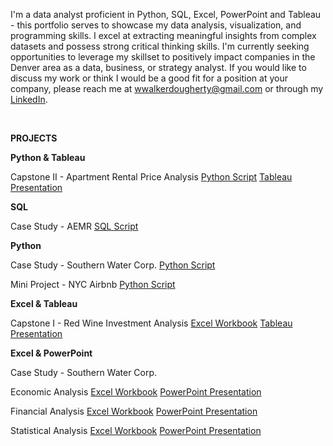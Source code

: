 I'm a data analyst proficient in Python, SQL, Excel, PowerPoint and Tableau - this portfolio serves to showcase my data analysis, visualization, and programming skills. I excel at extracting meaningful insights from complex datasets and possess strong critical thinking skills. I'm currently seeking opportunities to leverage my skillset to positively impact companies in the Denver area as a data, business, or strategy analyst. If you would like to discuss my work or think I would be a good fit for a position at your company, please reach me at wwalkerdougherty@gmail.com or through my [LinkedIn](https://www.linkedin.com/in/walkerdougherty/).

&nbsp;

**PROJECTS**
&nbsp;
&nbsp;

**Python & Tableau**

Capstone II - Apartment Rental Price Analysis
[Python Script](http://localhost:8888/notebooks/Documents/Documents/Springboard/Projects/Capstone%20II/Notebook%20-%20Capstone%20II.ipynb)
[Tableau Presentation](https://public.tableau.com/app/profile/walker.dougherty/viz/ApartmentPrices_16903269033500/Story?publish=yes)
&nbsp;

**SQL**

Case Study - AEMR
[SQL Script](http://localhost:8888/notebooks/Documents/Documents/Springboard/Projects/Case%20Study%20-%20AEMR/Case%20Study%20-%20AEMR.ipynb)
&nbsp;

**Python**

Case Study - Southern Water Corp.
[Python Script](http://localhost:8888/notebooks/Documents/Documents/Springboard/Projects/Case%20Study%20-%20Southern%20Water%20Corp%20(Python)/Southern%20Water%20Corp%20Case%20Study%20(Walker%20Dougherty).ipynb)

Mini Project - NYC Airbnb
[Python Script](http://localhost:8888/notebooks/Documents/Documents/Springboard/Projects/Case%20Study%20-%20NYC%20Airbnb%20Data%20Exploration/NYC%20Airbnb%20-%20Mini%20Project.ipynb)
&nbsp;

**Excel & Tableau**

Capstone I - Red Wine Investment Analysis
[Excel Workbook](https://1drv.ms/x/s!AuASseIpjOmagif5d805McuIVwJ1?e=0BUKOr)
[Tableau Presentation](https://public.tableau.com/app/profile/walker.dougherty/viz/Wine_16829858424770/Story)
&nbsp;

**Excel & PowerPoint**

Case Study - Southern Water Corp.

Economic Analysis
[Excel Workbook](https://1drv.ms/x/s!AuASseIpjOmagQT48zWrVk8f2FFx?e=9lRDWz)
[PowerPoint Presentation](https://1drv.ms/p/s!AuASseIpjOmagQbPBKoJ4eAwGT2c?e=bGwwHr)

Financial Analysis
[Excel Workbook](https://1drv.ms/x/s!AuASseIpjOmagQCZb5cXaB86gTT3?e=tKxw0t)
[PowerPoint Presentation](https://1drv.ms/p/s!AuASseIpjOmagSUF-qRG-8V3TzK9?e=LaePsi)

Statistical Analysis
[Excel Workbook](https://1drv.ms/x/s!AuASseIpjOmagQkfA3HzfFGNpe-Q?e=eJ0zr0)
[PowerPoint Presentation](https://1drv.ms/p/s!AuASseIpjOmagQuMpFGMr8-iFKJY?e=YDiUJd)








